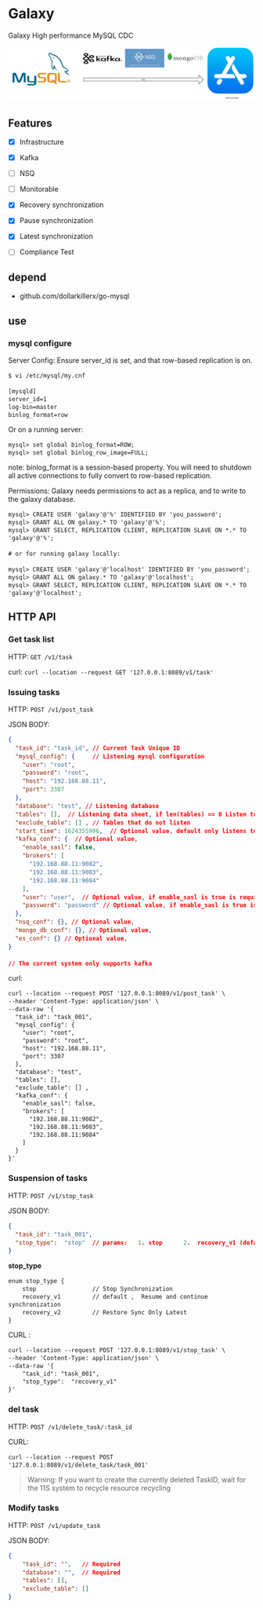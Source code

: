 # Galaxy
Galaxy High performance MySQL CDC

![](./doc/l1.png)

## Features
- [x] Infrastructure
- [x] Kafka
- [ ] NSQ
- [ ] Monitorable   
- [x] Recovery synchronization
- [x] Pause synchronization
- [x] Latest synchronization
- [ ] Compliance Test


## depend
- github.com/dollarkillerx/go-mysql

## use
###  mysql configure
Server Config: Ensure server_id is set, and that row-based replication is on.
``` 
$ vi /etc/mysql/my.cnf

[mysqld]
server_id=1
log-bin=master
binlog_format=row
```
Or on a running server:
``` 
mysql> set global binlog_format=ROW;
mysql> set global binlog_row_image=FULL;
```
note: binlog_format is a session-based property. You will need to shutdown all active connections to fully convert to row-based replication.

Permissions: Galaxy needs permissions to act as a replica, and to write to the galaxy database.
``` 
mysql> CREATE USER 'galaxy'@'%' IDENTIFIED BY 'you_password';
mysql> GRANT ALL ON galaxy.* TO 'galaxy'@'%';
mysql> GRANT SELECT, REPLICATION CLIENT, REPLICATION SLAVE ON *.* TO 'galaxy'@'%';

# or for running galaxy locally:

mysql> CREATE USER 'galaxy'@'localhost' IDENTIFIED BY 'you_password';
mysql> GRANT ALL ON galaxy.* TO 'galaxy'@'localhost';
mysql> GRANT SELECT, REPLICATION CLIENT, REPLICATION SLAVE ON *.* TO 'galaxy'@'localhost';
```

## HTTP API
### Get task list  
  
HTTP: `GET /v1/task`

curl: `curl --location --request GET '127.0.0.1:8089/v1/task'`

### Issuing tasks 

HTTP: `POST /v1/post_task`

JSON BODY:
```json
{
  "task_id": "task_id", // Current Task Unique ID
  "mysql_config": {     // Listening mysql configuration
    "user": "root",
    "password": "root",
    "host": "192.168.88.11",
    "port": 3307
  },
  "database": "test", // Listening database
  "tables": [],  // Listening data sheet, if len(tables) == 0 Listen to all tables under the current db
  "exclude_table": [] , // Tables that do not listen
  "start_time": 1624355996,  // Optional value, default only listens to the latest [This feature is very performance hungry (not recommended)]
  "kafka_conf": {  // Optional value, 
    "enable_sasl": false,
    "brokers": [
      "192.168.88.11:9082",
      "192.168.88.11:9083",
      "192.168.88.11:9084"
    ],
    "user": "user",  // Optional value, if enable_sasl is true is required
    "password": "password" // Optional value, if enable_sasl is true is required
  },
  "nsq_conf": {}, // Optional value, 
  "mongo_db_conf": {}, // Optional value, 
  "es_conf": {} // Optional value, 
}

// The current system only supports kafka
```

curl: 
``` 
curl --location --request POST '127.0.0.1:8089/v1/post_task' \
--header 'Content-Type: application/json' \
--data-raw '{
  "task_id": "task_001", 
  "mysql_config": {  
    "user": "root",
    "password": "root",
    "host": "192.168.88.11",
    "port": 3307
  },
  "database": "test",
  "tables": [],
  "exclude_table": [] , 
  "kafka_conf": {  
    "enable_sasl": false,
    "brokers": [
      "192.168.88.11:9082",
      "192.168.88.11:9083",
      "192.168.88.11:9084"
    ]
  }
}'
```

### Suspension of tasks

HTTP: `POST /v1/stop_task`

JSON BODY: 
```json
{
  "task_id": "task_001",
  "stop_type":  "stop"  // params:   1. stop      2.  recovery_v1 (default ,  Resume and continue synchronization)   2.recovery_v2  (Restore Sync Only Latest)
}
```

**stop_type**
``` 
enum stop_type {
    stop                // Stop Synchronization
    recovery_v1         // default ,  Resume and continue synchronization
    recovery_v2         // Restore Sync Only Latest
}
```

CURL :
``` 
curl --location --request POST '127.0.0.1:8089/v1/stop_task' \
--header 'Content-Type: application/json' \
--data-raw '{
    "task_id": "task_001",
    "stop_type":  "recovery_v1"
}'
```

### del task

HTTP: `POST /v1/delete_task/:task_id`

CURL: 
``` 
curl --location --request POST '127.0.0.1:8089/v1/delete_task/task_001'
```

> Warning: If you want to create the currently deleted TaskID, wait for the 11S system to recycle resource recycling

### Modify tasks

HTTP: `POST /v1/update_task`

JSON BODY:
```json
{
    "task_id": "",   // Required
    "database": "",  // Required
    "tables": [],
    "exclude_table": []
}
```
